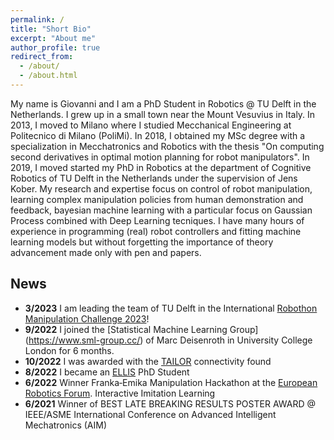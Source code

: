```yaml
---
permalink: /
title: "Short Bio"
excerpt: "About me"
author_profile: true
redirect_from: 
  - /about/
  - /about.html
---
```

 
 My name is Giovanni and I am a PhD Student in Robotics @ TU Delft in the Netherlands. I grew up in a small town near the Mount Vesuvius in Italy. In 2013, I moved to Milano where I studied Mecchanical Engineering at Politecnico di Milano (PoliMi). In 2018, I obtained my MSc degree with a specialization in Mecchatronics and Robotics with the thesis "On computing second derivatives in optimal motion planning for robot manipulators". In 2019, I moved started my PhD in Robotics at the department of Cognitive Robotics of TU Delft in the Netherlands under the supervision of Jens Kober. 
My research and expertise focus on control of robot manipulation, learning complex manipulation policies from human demonstration and feedback, bayesian machine learning with a particular focus on Gaussian Process combined with Deep Learning tecniques. I have many hours of experience in programming (real) robot controllers and fitting machine learning models but without forgetting the importance of theory advancement made only with pen and papers. 

## News
- **3/2023** I am leading the team of TU Delft in the International [Robothon Manipulation Challenge 2023](https://automatica-munich.com/en/munich-i/robothon/)! 
- **9/2022** I joined the [Statistical Machine Learning Group] (https://www.sml-group.cc/) of Marc Deisenroth in University College London for 6 months. 
- **10/2022** I was awarded with the [TAILOR](https://tailor-network.eu/connectivity-fund/) connectivity found  
- **8/2022** I became an [ELLIS](https://ellis.eu/letter) PhD Student
- **6/2022** Winner Franka‑Emika Manipulation Hackathon at the [European Robotics Forum](https://www.youtube.com/watch?v=eqpV09Kuc_o). Interactive Imitation Learning 
- **6/2021** Winner of BEST LATE BREAKING RESULTS POSTER AWARD @ IEEE/ASME International Conference on Advanced Intelligent Mechatronics (AIM)
